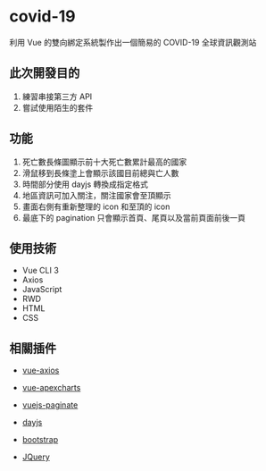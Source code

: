 # covid-19

利用 Vue 的雙向綁定系統製作出一個簡易的 COVID-19 全球資訊觀測站

## 此次開發目的

1. 練習串接第三方 API
2. 嘗試使用陌生的套件

## 功能

1. 死亡數長條圖顯示前十大死亡數累計最高的國家
2. 滑鼠移到長條塗上會顯示該國目前總與亡人數
3. 時間部分使用 dayjs 轉換成指定格式
4. 地區資訊可加入關注，關注國家會至頂顯示
5. 畫面右側有重新整理的 icon 和至頂的 icon
5. 最底下的 pagination 只會顯示首頁、尾頁以及當前頁面前後一頁

## 使用技術

* Vue CLI 3
* Axios
* JavaScript
* RWD
* HTML
* CSS

## 相關插件

* [vue-axios](https://github.com/imcvampire/vue-axios#readme)

* [vue-apexcharts](https://github.com/apexcharts/vue-apexcharts)

* [vuejs-paginate](https://www.npmjs.com/package/vuejs-paginate)

* [dayjs](https://github.com/iamkun/dayjs)

* [bootstrap](https://getbootstrap.com/)

* [JQuery](https://jquery.com/)
